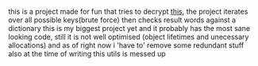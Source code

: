 this is a project made for fun that tries to decrypt [this](https://en.wikipedia.org/wiki/Transposition_cipher#Detection_and_cryptanalysis),
the project iterates over all possible keys(brute force) then checks result words against a dictionary
this is my biggest project yet and it probably has the most sane looking code, still it is not well optimised (object lifetimes and unecessary allocations)
and as of right now i 'have to' remove some redundant stuff also at the time of writing this utils is messed up
